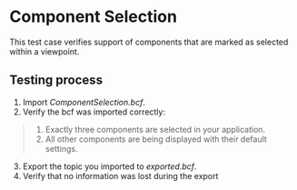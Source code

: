 # Component Selection

This test case verifies support of components that are marked as selected within a viewpoint.

## Testing process

1. Import _ComponentSelection.bcf_.
2. Verify the bcf was imported correctly:
> 1. Exactly three components are selected in your application.
> 2. All other components are being displayed with their default settings.

3. Export the topic you imported to _exported.bcf_.
4. Verify that no information was lost during the export